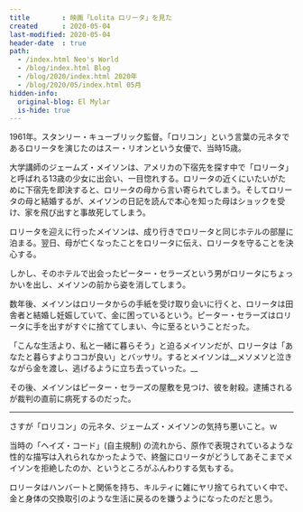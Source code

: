 ```yaml
---
title        : 映画「Lolita ロリータ」を見た
created      : 2020-05-04
last-modified: 2020-05-04
header-date  : true
path:
  - /index.html Neo's World
  - /blog/index.html Blog
  - /blog/2020/index.html 2020年
  - /blog/2020/05/index.html 05月
hidden-info:
  original-blog: El Mylar
  is-hide: true
---
```


1961年。スタンリー・キューブリック監督。「ロリコン」という言葉の元ネタであるロリータを演じたのはスー・リオンという女優で、当時15歳。

大学講師のジェームズ・メイソンは、アメリカの下宿先を探す中で「ロリータ」と呼ばれる13歳の少女に出会い、一目惚れする。ロリータの近くにいたいがために下宿先を即決すると、ロリータの母から言い寄られてしまう。そしてロリータの母と結婚するが、メイソンの日記を読んで本心を知った母はショックを受け、家を飛び出すと事故死してしまう。

ロリータを迎えに行ったメイソンは、成り行きでロリータと同じホテルの部屋に泊まる。翌日、母が亡くなったことをロリータに伝え、ロリータを守ることを決心する。

しかし、そのホテルで出会ったピーター・セラーズという男がロリータにちょっかいを出し、メイソンの前から姿を消してしまう。

数年後、メイソンはロリータからの手紙を受け取り会いに行くと、ロリータは田舎者と結婚し妊娠していて、金に困っているという。ピーター・セラーズはロリータに手を出すがすぐに捨ててしまい、今に至るということだった。

「こんな生活より、私と一緒に暮らそう」と迫るメイソンだが、ロリータは「あなたと暮らすよりココが良い」とバッサリ。するとメイソンは__メソメソと泣きながら金を渡し、逃げるように立ち去っていった。__

その後、メイソンはピーター・セラーズの屋敷を見つけ、彼を射殺。逮捕されるが裁判の直前に病死するのだった。

---

さすが「ロリコン」の元ネタ、ジェームズ・メイソンの気持ち悪いこと。ｗ

当時の「ヘイズ・コード」(自主規制) の流れから、原作で表現されているような性的な描写は入れられなかったようで、終盤にロリータがどうしてあそこまでメイソンを拒絶したのか、というところがふんわりする気もする。

ロリータはハンバートと関係を持ち、キルティに雑にヤリ捨てられていく中で、金と身体の交換取引のような生活に戻るのを嫌うようになったのだと思う。
